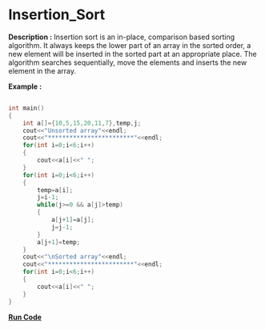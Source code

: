 # Insertion_Sort

**Description :** Insertion sort is an in-place, comparison based sorting algorithm. It always keeps the lower part of an array in the sorted order, a new element will be inserted in the sorted part at an appropriate place. The algorithm searches sequentially, move the elements and inserts the new element in the array.

**Example :**

```cpp

int main()
{
	int a[]={10,5,15,20,11,7},temp,j;
	cout<<"Unsorted array"<<endl;
	cout<<"************************"<<endl;
	for(int i=0;i<6;i++)
	{
		cout<<a[i]<<" ";
	}
	for(int i=0;i<6;i++)
	{
		temp=a[i];
		j=i-1;
		while(j>=0 && a[j]>temp)
		{
			a[j+1]=a[j];
			j=j-1;
		}
		a[j+1]=temp;
	}
	cout<<"\nSorted array"<<endl;
	cout<<"************************"<<endl;
	for(int i=0;i<6;i++)
	{
		cout<<a[i]<<" ";
	}
}
```

**[Run Code](https://rextester.com/VJH10838)**

